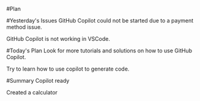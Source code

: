 #Plan

#Yesterday's Issues
GitHub Copilot could not be started due to a payment method issue.

GitHub Copilot is not working in VSCode.

#Today's Plan
Look for more tutorials and solutions on how to use GitHub Copilot.

Try to learn how to use copilot to generate code.

#Summary
Copilot ready

Created a calculator
